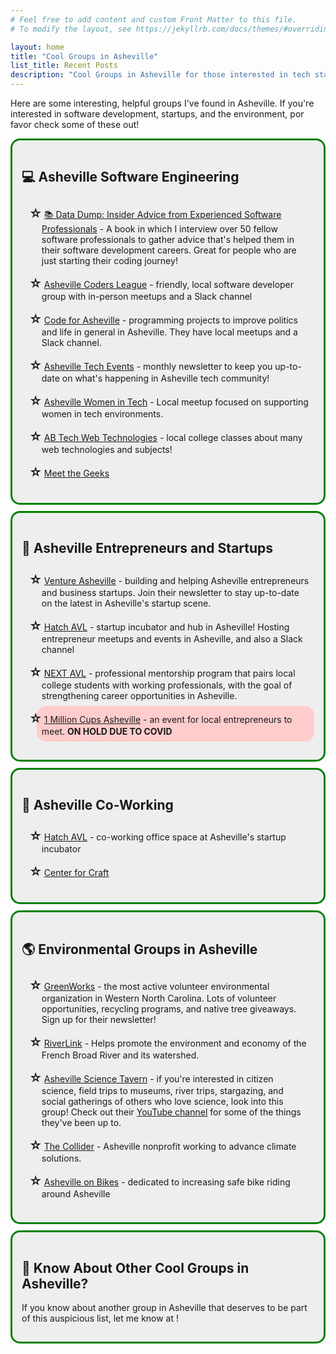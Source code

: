 ```yaml
---
# Feel free to add content and custom Front Matter to this file.
# To modify the layout, see https://jekyllrb.com/docs/themes/#overriding-theme-defaults

layout: home
title: "Cool Groups in Asheville"
list_title: Recent Posts
description: "Cool Groups in Asheville for those interested in tech startups, helping the environment, and co-working."
---
```


<style>
  section {
    border-radius: 15px;
    border: 3px solid green;
    background-color: #EEEEEE;
    padding: 15px;
    margin-bottom: 10px;
  }

  .covid-on-hold {
    background-color: #FFCCCC;
    border-radius: 15px;
  }

  ul {
    list-style: none; /* Remove default bullets */
  }

  ul li::before {
    content: "\2606"; /* "\2022";  /* Add content: \2022 is the CSS Code/unicode for a bullet */
    font-weight: bold;
    font-size: 20px;
    display: inline-block; /* Needed to add space between the bullet and the text */
    width: 1.2em; /* Also needed for space */
    margin-left: -1em; /* Also needed for space */
  }

  li {
    padding: 8px;
  }
</style>

Here are some interesting, helpful groups I've found in Asheville. If you're interested in software development, startups, and the environment, por favor check some of these out!

<section>
  <h2>💻 Asheville Software Engineering</h2>
  <ul>
    <li><a href="./datadump">📚 Data Dump: Insider Advice from Experienced Software Professionals</a> - A book in which I interview over 50 fellow software professionals to gather advice that's helped them in their software development careers. Great for people who are just starting their coding journey!</li>
    <li><a href="http://avlcoders.org/?source=peckyeah.com">Asheville Coders League</a> - friendly, local software developer group with in-person meetups and a Slack channel</li>
    <li><a href="https://www.codeforasheville.org/?source=peckyeah.com">Code for Asheville</a> - programming projects to improve politics and life in general in Asheville. They have local meetups and a Slack channel.</li>
    <li><a href="https://ashevilletechevents.com/?source=peckyeah.com">Asheville Tech Events</a> - monthly newsletter to keep you up-to-date on what's happening in Asheville tech community!</li>
    <li><a href="https://www.meetup.com/Asheville-Women-in-Tech/?source=peckyeah.com">Asheville Women in Tech</a> - Local meetup focused on supporting women in tech environments.</li>
    <li><a href="https://abtech.edu/catalog/web-technologies?source=peckyeah.com">AB Tech Web Technologies</a> - local college classes about many web technologies and subjects!</li>
    <li><a href="https://meetthegeeks.net/?source=peckyeah.com">Meet the Geeks</a></li>
  </ul>
</section>

<section>
  <h2>🤝 Asheville Entrepreneurs and Startups</h2>
  <ul>
    <li><a href="https://ventureasheville.com/?source=peckyeah.com">Venture Asheville</a> - building and helping Asheville entrepreneurs and business startups. Join their newsletter to stay up-to-date on the latest in Asheville's startup scene.</li>
    <li><a href="https://hatchinnovationhub.org/?source=peckyeah.com">Hatch AVL</a> - startup incubator and hub in Asheville! Hosting entrepreneur meetups and events in Asheville, and also a Slack channel</li>
    <li><a href="https://www.ashevillechamber.org/business-environment/talent-workforce/next-avl/?source=peckyeah.com">NEXT AVL</a> - professional mentorship program that pairs local college students with working professionals, with the goal of strengthening career opportunities in Asheville.</li>
    <li title="ON HOLD DUE TO COVID" class="covid-on-hold"><a href="https://www.1millioncups.com/asheville?source=peckyeah.com">1 Million Cups Asheville</a> - an event for local entrepreneurs to meet. <strong>ON HOLD DUE TO COVID</strong></li>
  </ul>
</section>

<section>
  <h2>🧳 Asheville Co-Working</h2>
  <ul>
    <li><a href="https://hatchinnovationhub.org/?source=peckyeah.com">Hatch AVL</a> - co-working office space at Asheville's startup incubator</li>
    <li><a href="https://www.centerforcraft.org/cowork?source=peckyeah.com">Center for Craft</a></li>
  </ul>
</section>

<section>
  <h2>🌎 Environmental Groups in Asheville</h2>
  <ul>
    <li><a href="https://www.ashevillegreenworks.org/?source=peckyeah.com">GreenWorks</a> - the most active volunteer environmental organization in Western North Carolina. Lots of volunteer opportunities, recycling programs, and native tree giveaways. Sign up for their newsletter!</li>
    <li><a href="https://riverlink.org/?source=peckyeah.com">RiverLink</a> - Helps promote the environment and economy of the French Broad River and its watershed.</li>
    <li><a href="https://www.meetup.com/Asheville-Science-Tavern/">Asheville Science Tavern</a> - if you're interested in citizen science, field trips to museums, river trips, stargazing, and social gatherings of others who love science, look into this group! Check out their <a href="https://www.youtube.com/channel/UC46ou4k0oIh3IX1JG8jZGfg">YouTube channel</a> for some of the things they've been up to.</li>
    <li><a href="https://thecollider.org/?source=peckyeah.com">The Collider</a> - Asheville nonprofit working to advance climate solutions.</li>
    <li><a href="https://ashevilleonbikes.com/?source=peckyeah.com">Asheville on Bikes</a> - dedicated to increasing safe bike riding around Asheville</li>
  </ul>
</section>

<section>
  <h2>🤔 Know About Other Cool Groups in Asheville?</h2>

  If you know about another group in Asheville that deserves to be part of this auspicious list, let me know at <script language="JavaScript">
                var name1 = 'e';
                var name2 = 'jo';
                var yay = 'peckyeah.com';
                document.write(name2 + name1 + '@' + yay);
              </script>!
</section>

<div style="clear: both;"></div>
